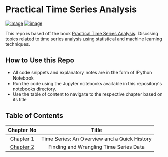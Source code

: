 # Practical Time Series Analysis

[![image](https://img.shields.io/pypi/pyversions/notebook?style=flat-square)](https://python.org/pypi/pipenv)
[![image](https://img.shields.io/pypi/l/pipenv.svg?style=flat-square)](https://github.com/tejeshreddy/practical-time-series-analysis/blob/main/LICENSE)

This repo is based off the book [Practical Time Series Analysis](https://www.oreilly.com/library/view/practical-time-series/9781492041641/). Discssing topics related to time series analysis using statistical and machine learning techniques.

## How to Use this Repo
- All code snippets and explanatory notes are in the form of IPython Notebook
- Run the code using the Jupyter notebooks available in this repository's notebooks directory.
- Use the table of content to navigate to the respective chapter based on its title

## Table of Contents

| Chapter No | Title |
| :-: | :-: |
| Chapter 1 | Time Series: An Overview and a Quick History |
| [Chapter 2](notebooks/README.md#chapter-2) | Finding and Wrangling Time Series Data |
